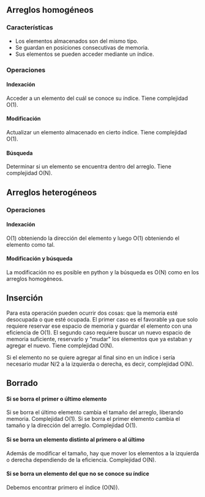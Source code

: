 ## Arreglos homogéneos
### Características
- Los elementos almacenados son del mismo tipo.
- Se guardan en posiciones consecutivas de memoria.
- Sus elementos se pueden acceder mediante un índice.

### Operaciones
#### Indexación
Acceder a un elemento del cuál se conoce su índice. Tiene complejidad O(1).
#### Modificación
Actualizar un elemento almacenado en cierto índice. Tiene complejidad O(1).
#### Búsqueda
Determinar si un elemento se encuentra dentro del arreglo. Tiene complejidad O(N).


## Arreglos heterogéneos
### Operaciones
#### Indexación
O(1) obteniendo la dirección del elemento y luego O(1) obteniendo el elemento como tal.
#### Modificación y búsqueda
La modificación no es posible en python y la búsqueda es O(N) como en los arreglos homogéneos.

## Inserción
Para esta operación pueden ocurrir dos cosas: que la memoria esté desocupada o que esté ocupada.
El primer caso es el favorable ya que solo requiere reservar ese espacio de memoria y guardar el elemento con una eficiencia de O(1).
El segundo caso requiere buscar un nuevo espacio de memoria suficiente, reservarlo y "mudar" los elementos que ya estaban y agregar el nuevo. Tiene complejidad O(N).

Si el elemento no se quiere agregar al final sino en un índice i sería necesario mudar N/2 a la izquierda o derecha, es decir, complejidad O(N).

## Borrado
#### Si se borra el primer o último elemento
Si se borra el último elemento cambia el tamaño del arreglo, liberando memoria. Complejidad O(1).
Si se borra el primer elemento cambia el tamaño y la dirección del arreglo. Complejidad O(1).
#### Si se borra un elemento distinto al primero o al último
Además de modificar el tamaño, hay que mover los elementos a la izquierda o derecha dependiendo de la eficiencia. Complejidad O(N).
#### Si se borra un elemento del que no se conoce su índice
Debemos encontrar primero el índice (O(N)).

